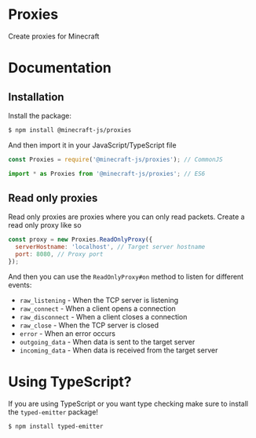 # Proxies

Create proxies for Minecraft

# Documentation

## Installation

Install the package:

```bash
$ npm install @minecraft-js/proxies
```

And then import it in your JavaScript/TypeScript file

```ts
const Proxies = require('@minecraft-js/proxies'); // CommonJS

import * as Proxies from '@minecraft-js/proxies'; // ES6
```

## Read only proxies
Read only proxies are proxies where you can only read packets.
Create a read only proxy like so

```js
const proxy = new Proxies.ReadOnlyProxy({
  serverHostname: 'localhost', // Target server hostname
  port: 8080, // Proxy port
});
```

And then you can use the `ReadOnlyProxy#on` method to listen for different events:
- `raw_listening` - When the TCP server is listening
- `raw_connect` - When a client opens a connection
- `raw_disconnect` - When a client closes a connection
- `raw_close` - When the TCP server is closed
- `error` - When an error occurs
- `outgoing_data` - When data is sent to the target server
- `incoming_data` - When data is received from the target server

# Using TypeScript?
If you are using TypeScript or you want type checking make sure to install the `typed-emitter` package!
```bash
$ npm install typed-emitter
```